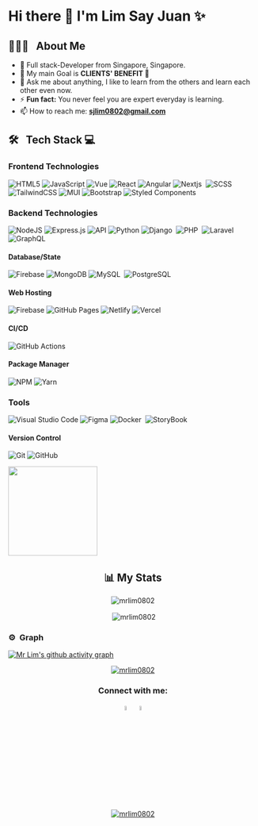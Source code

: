 



# Hi there 👋 I'm Lim Say Juan ✨


## 👨🏻‍💻 &nbsp; About Me
- 🚀 Full stack-Developer  from Singapore, Singapore. 
- 👯 My main Goal is <strong> CLIENTS' BENEFIT </strong> 🤝
- 💬 Ask me about anything, I like to learn from the others and learn each other even now.<br>
-  ⚡️ <strong>Fun fact:</strong> You never feel you are expert everyday is learning.<br>
-   📫 How to reach me: <strong>sjlim0802@gmail.com</strong>

  
## 🛠 &nbsp; Tech Stack 💻

### Frontend Technologies
 
![HTML5](https://img.shields.io/badge/-HTML5-000?style=for-the-badge&logo=html5)
![JavaScript](https://img.shields.io/badge/-JavaScript-000?style=for-the-badge&logo=javascript)
![Vue](https://img.shields.io/badge/-VueJS-000?style=for-the-badge&logo=vue)
![React](https://img.shields.io/badge/-ReactJS-000?style=for-the-badge&logo=react)
![Angular](https://img.shields.io/badge/-AngluarJS-000?style=for-the-badge&logo=angular)
![Nextjs](https://img.shields.io/badge/-NextJS-000?style=for-the-badge&logo=nextjs)&nbsp; 
![SCSS](https://img.shields.io/badge/-SCSS-000?style=for-the-badge&logo=scss) 
![TailwindCSS](https://img.shields.io/badge/-TailwindCSS-000?style=for-the-badge&logo=tailwind-css)
![MUI](https://img.shields.io/badge/-MUI-000?style=for-the-badge&logo=MUI)
![Bootstrap](https://img.shields.io/badge/-Bootstrap-000?style=for-the-badge&logo=bootstrap)
![Styled Components](https://img.shields.io/badge/Styled%20components-000?logo=styled-components&logoColor=12&style=for-the-badge)

 
### Backend Technologies
![NodeJS](https://img.shields.io/badge/-NodeJS-000?style=for-the-badge&logo=node.js&logoColor=pink)
![Express.js](https://img.shields.io/badge/-ExpressJS-000?style=for-the-badge&logo=express)
![API](https://img.shields.io/badge/-API-000?style=for-the-badge&logo=fastapi)
![Python](https://img.shields.io/badge/-python-000?style=for-the-badge&logo=python)
![Django](https://img.shields.io/badge/-Django-000?style=for-the-badge&logo=django)&nbsp;
![PHP](https://img.shields.io/badge/-PHP-000?style=for-the-badge&logo=PHP)&nbsp;
![Laravel](https://img.shields.io/badge/-Laravel-000?style=for-the-badge&logo=Laravel)&nbsp;
![GraphQL](https://img.shields.io/badge/-GraphQL-000?style=for-the-badge&logo=GraphQL)&nbsp;
  
#### Database/State
![Firebase](https://img.shields.io/badge/-Firebase-000?style=for-the-badge&logo=firebase)
![MongoDB](https://img.shields.io/badge/-MongoDB-000?style=for-the-badge&logo=mongodb)
![MySQL](https://img.shields.io/badge/-mysql-000?style=for-the-badge&logo=mysql)&nbsp;
![PostgreSQL](https://img.shields.io/badge/-PostgreSQL-000?style=for-the-badge&logo=PostgreSQL)&nbsp;


#### Web Hosting
![Firebase](https://img.shields.io/badge/-Firebase-000?style=for-the-badge&logo=firebase)
![GitHub Pages](https://img.shields.io/badge/-GitHub%20Pages-000?style=for-the-badge&logo=github)
![Netlify](https://img.shields.io/badge/-Netlify-000?style=for-the-badge&logo=netlify)
![Vercel](https://img.shields.io/badge/-Vercel-000?style=for-the-badge&logo=vercel)

#### CI/CD
![GitHub Actions](https://img.shields.io/badge/-github%20actions-000?style=for-the-badge&logo=githubactions)

#### Package Manager
![NPM](https://img.shields.io/badge/-NPM-000?style=for-the-badge&logo=npm)
![Yarn](https://img.shields.io/badge/-yarn-000?style=for-the-badge&logo=yarn)

### Tools

![Visual Studio Code](https://img.shields.io/badge/-Visual%20Studio%20Code-000?style=for-the-badge&logo=visual-studio-code&logoColor=007ACC)
![Figma](https://img.shields.io/badge/-Figma-000?style=for-the-badge&logo=figma)
![Docker](https://img.shields.io/badge/-Docker-000?style=for-the-badge&logo=docker)&nbsp;
![StoryBook](https://img.shields.io/badge/-StoryBook-000?style=for-the-badge&logo=storybook)&nbsp;
 
 #### Version Control
![Git](https://img.shields.io/badge/-Git-000?style=for-the-badge&logo=git)
![GitHub](https://img.shields.io/badge/-GitHub-000?style=for-the-badge&logo=github)

 <p align="left"> 
 <a href="https://github.com/mrlim0802">
  <img height="180em" src="https://github-readme-stats-eight-theta.vercel.app/api/top-langs/?username=mrlim0802&layout=compact&langs_count=8&theme=algolia"/>
 </a> 
</p>

 <h2 align="center">📊 My Stats</h2>
<!-- Contributions -->

<p align="center"><img align="center" src="https://github-readme-streak-stats.herokuapp.com/?user=mrlim0802" alt="mrlim0802" /></p>

<!-- Github stats -->

<p align="center">&nbsp;<img align="center" src="https://github-readme-stats.vercel.app/api?username=mrlim0802&show_icons=true&locale=en" alt="mrlim0802" /></p> 
 





### ⚙️ &nbsp;Graph

[![Mr Lim's github activity graph](https://github-readme-activity-graph.cyclic.app/graph?username=mrlim0802&bg_color=ffffff&color=333333&line=333333&point=0dc200&area=true&hide_border=true)](https://github.com/mrlim0802/github-readme-activity-graph)
 
<p align="center"> <a href="https://github.com/ryo-ma/github-profile-trophy"><img src="https://github-profile-trophy.vercel.app/?username=mrlim0802&theme=onedark" alt="mrlim0802" /></a> </p>                                                                                         
                                                                                           

  <div>

 </div>


<h3 align="center">Connect with me:</h3>
<p align="center">
<a href="https://www.linkedin.com/in/lim-say-juan-569438269/" target="_blank"><img src="https://upload.wikimedia.org/wikipedia/commons/thumb/c/c9/Linkedin.svg/1200px-Linkedin.svg.png"
' alt='LinkedIn' width="5%"></a>
<a href="https://sj-lim.onrender.com/" target="_blank" ><img src ="https://encrypted-tbn0.gstatic.com/images?q=tbn:ANd9GcQymJUKmmNHlaQcawVMWJi_twnNRVQYDehSXA&usqp=CAU" alt="Potfolio logo" width="5%" title='Potfolio'/>
</p>  
<p align="center"> <img src="https://komarev.com/ghpvc/?username=mrlim0802&label=Profile%20views&color=0e75b6&style=flat" alt="mrlim0802" /> </p> 
